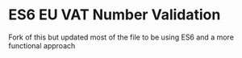 # ES6 EU VAT Number Validation

Fork of this but updated most of the file to be using ES6 and a more functional approach

